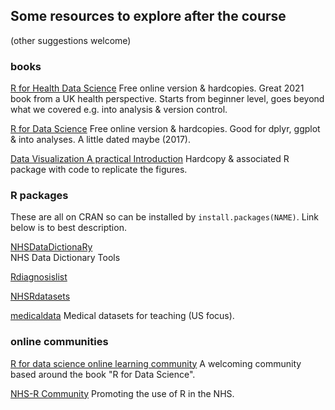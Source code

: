 ## Some resources to explore after the course
(other suggestions welcome)


### books

[R for Health Data Science](https://argoshare.is.ed.ac.uk/healthyr_book/)
Free online version & hardcopies. Great 2021 book from a UK health perspective. Starts from beginner level, goes beyond what we covered e.g. into analysis & version control.

[R for Data Science](https://r4ds.had.co.nz/)
Free online version & hardcopies. Good for dplyr, ggplot & into analyses. A little dated maybe (2017).

[Data Visualization A practical Introduction](https://kjhealy.github.io/socviz/)
Hardcopy & associated R package with code to replicate the figures.


### R packages

These are all on CRAN so can be installed by `install.packages(NAME)`. Link below is to best description.

[NHSDataDictionaRy](https://cran.r-project.org/web/packages/NHSDataDictionaRy/vignettes/introduction.html)	
NHS Data Dictionary Tools

[Rdiagnosislist](https://cran.r-project.org/web/packages/Rdiagnosislist/vignettes/SNOMEDcodelists.html)

[NHSRdatasets](https://nhs-r-community.github.io/NHSRdatasets/)

[medicaldata](https://higgi13425.github.io/medicaldata/)
Medical datasets for teaching (US focus).


### online communities

[R for data science online learning community](https://www.rfordatasci.com/)
A welcoming community based around the book "R for Data Science".

[NHS-R Community](https://nhsrcommunity.com/)
Promoting the use of R in the NHS.
